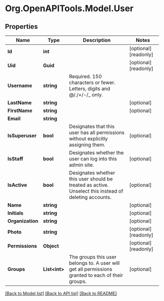 
# Org.OpenAPITools.Model.User

## Properties

Name | Type | Description | Notes
------------ | ------------- | ------------- | -------------
**Id** | **int** |  | [optional] [readonly] 
**Uid** | **Guid** |  | [optional] [readonly] 
**Username** | **string** | Required. 150 characters or fewer. Letters, digits and @/./+/-/_ only. | 
**LastName** | **string** |  | [optional] 
**FirstName** | **string** |  | [optional] 
**Email** | **string** |  | 
**IsSuperuser** | **bool** | Designates that this user has all permissions without explicitly assigning them. | [optional] 
**IsStaff** | **bool** | Designates whether the user can log into this admin site. | [optional] 
**IsActive** | **bool** | Designates whether this user should be treated as active. Unselect this instead of deleting accounts. | [optional] 
**Name** | **string** |  | [optional] 
**Initials** | **string** |  | [optional] 
**Organization** | **string** |  | [optional] 
**Photo** | **string** |  | [optional] [readonly] 
**Permissions** | **Object** |  | [optional] [readonly] 
**Groups** | **List&lt;int&gt;** | The groups this user belongs to. A user will get all permissions granted to each of their groups. | [optional] 

[[Back to Model list]](../README.md#documentation-for-models)
[[Back to API list]](../README.md#documentation-for-api-endpoints)
[[Back to README]](../README.md)

